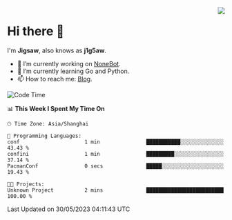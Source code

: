 <a href="#">
  <img align="right" src="https://github-readme-stats.vercel.app/api?username=j1g5awi&count_private=true&show_icons=true&title_color=80070B&text_color=B3B3B3&bg_color=212121&icon_color=80070B" />
</a>

# Hi there 👋

I'm **Jigsaw**, also knows as **j1g5aw**.

- 🔭 I’m currently working on [NoneBot](https://github.com/nonebot).
- 🌱 I’m currently learning Go and Python.
- 📫 How to reach me: [Blog](https://blog.maddestroyer.xyz/).

<!--START_SECTION:waka-->
![Code Time](http://img.shields.io/badge/Code%20Time-1%2C123%20hrs%2018%20mins-blue)

📊 **This Week I Spent My Time On** 

```text
🕑︎ Time Zone: Asia/Shanghai

💬 Programming Languages: 
conf                     1 min               ███████████░░░░░░░░░░░░░░   43.43 % 
confini                  1 min               █████████░░░░░░░░░░░░░░░░   37.14 % 
PacmanConf               0 secs              █████░░░░░░░░░░░░░░░░░░░░   19.43 % 

🐱‍💻 Projects: 
Unknown Project          2 mins              █████████████████████████   100.00 % 
```


 Last Updated on 30/05/2023 04:11:43 UTC
<!--END_SECTION:waka-->
